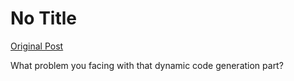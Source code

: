 # No Title

[Original Post](https://discourse.onlinedegree.iitm.ac.in/t/164277/443)

<p>What problem you facing with that dynamic code generation part?</p>